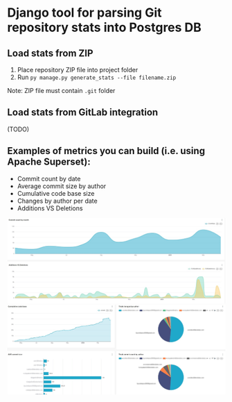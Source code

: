 # Django tool for parsing Git repository stats into Postgres DB

## Load stats from ZIP
1. Place repository ZIP file into project folder
2. Run `py manage.py generate_stats --file filename.zip`

Note:  ZIP file must contain `.git` folder

## Load stats from GitLab integration
(TODO)

## Examples of metrics you can build (i.e. using Apache Superset):
* Commit count by date
* Average commit size by author
* Cumulative code base size
* Changes by author per date
* Additions VS Deletions

![metric example](https://github.com/Splinterfeel/gitstats/blob/main/staticfiles/metric_example_1.jpg?raw=true)
![metric example](https://github.com/Splinterfeel/gitstats/blob/main/staticfiles/metric_example_2.jpg?raw=true)
